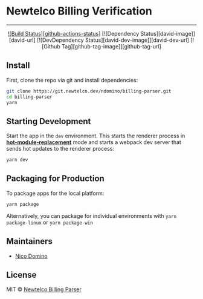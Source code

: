 <h1>Newtelco Billing Verification</h1>
<hr />

<div align="center">

[![Build Status][github-actions-status]](github-actions-status)
[![Dependency Status][david-image]][david-url]
[![DevDependency Status][david-dev-image]][david-dev-url]
[![Github Tag][github-tag-image]][github-tag-url]

</div>

## Install

First, clone the repo via git and install dependencies:

```bash
git clone https://git.newtelco.dev/ndomino/billing-parser.git
cd billing-parser
yarn
```

## Starting Development

Start the app in the `dev` environment. This starts the renderer process in [**hot-module-replacement**](https://webpack.js.org/guides/hmr-react/) mode and starts a webpack dev server that sends hot updates to the renderer process:

```bash
yarn dev
```

## Packaging for Production

To package apps for the local platform:

```bash
yarn package
```

Alternatively, you can package for individual environments with `yarn package-linux` or `yarn package-win`

## Maintainers

- [Nico Domino](https://github.com/ndom91)

## License

MIT © [Newtelco Billing Parser](https://github.com/newtelco/billing-parser)
